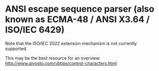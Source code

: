 # ANSI escape sequence parser (also known as ECMA-48 / ANSI X3.64 / ISO/IEC 6429)

Note that the ISO/IEC 2022 extension mechanism is not currently supported.




This may be the best resource for an overview: http://www.aivosto.com/vbtips/control-characters.html
